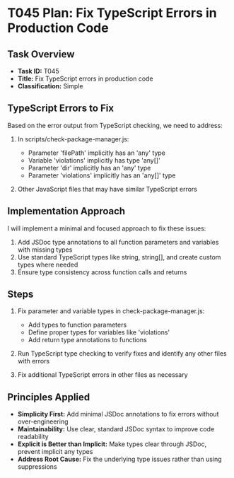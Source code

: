 # T045 Plan: Fix TypeScript Errors in Production Code

## Task Overview
- **Task ID:** T045
- **Title:** Fix TypeScript errors in production code
- **Classification:** Simple

## TypeScript Errors to Fix
Based on the error output from TypeScript checking, we need to address:

1. In scripts/check-package-manager.js:
   - Parameter 'filePath' implicitly has an 'any' type
   - Variable 'violations' implicitly has type 'any[]'
   - Parameter 'dir' implicitly has an 'any' type
   - Parameter 'violations' implicitly has an 'any[]' type

2. Other JavaScript files that may have similar TypeScript errors

## Implementation Approach
I will implement a minimal and focused approach to fix these issues:

1. Add JSDoc type annotations to all function parameters and variables with missing types
2. Use standard TypeScript types like string, string[], and create custom types where needed
3. Ensure type consistency across function calls and returns

## Steps
1. Fix parameter and variable types in check-package-manager.js:
   - Add types to function parameters 
   - Define proper types for variables like 'violations'
   - Add return type annotations to functions

2. Run TypeScript type checking to verify fixes and identify any other files with errors
   
3. Fix additional TypeScript errors in other files as necessary

## Principles Applied
- **Simplicity First:** Add minimal JSDoc annotations to fix errors without over-engineering
- **Maintainability:** Use clear, standard JSDoc syntax to improve code readability
- **Explicit is Better than Implicit:** Make types clear through JSDoc, prevent implicit any types
- **Address Root Cause:** Fix the underlying type issues rather than using suppressions